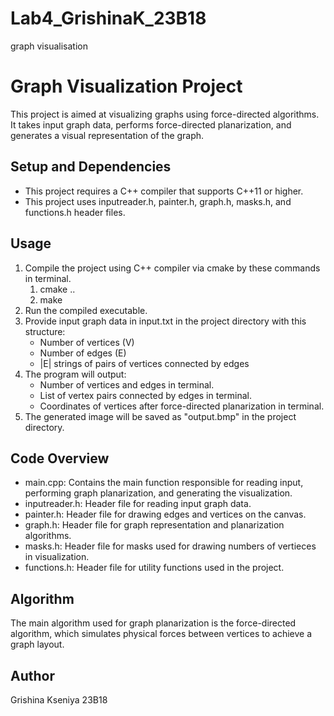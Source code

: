 # Lab4_GrishinaK_23B18
graph visualisation

# Graph Visualization Project

This project is aimed at visualizing graphs using force-directed algorithms. It takes input graph data, performs force-directed planarization, and generates a visual representation of the graph.

## Setup and Dependencies

- This project requires a C++ compiler that supports C++11 or higher.
- This project uses inputreader.h, painter.h, graph.h, masks.h, and functions.h header files.

## Usage

1. Compile the project using C++ compiler via cmake by these commands in terminal.
    1) cmake ..
    2) make 
2. Run the compiled executable.
3. Provide input graph data in input.txt in the project directory with this structure:
   - Number of vertices (V)
   - Number of edges (E)
   - |E| strings of pairs of vertices connected by edges
4. The program will output:
   - Number of vertices and edges in terminal.
   - List of vertex pairs connected by edges in terminal.
   - Coordinates of vertices after force-directed planarization in terminal.
5. The generated image will be saved as "output.bmp" in the project directory.

## Code Overview

- main.cpp: Contains the main function responsible for reading input, performing graph planarization, and generating the visualization.
- inputreader.h: Header file for reading input graph data.
- painter.h: Header file for drawing edges and vertices on the canvas.
- graph.h: Header file for graph representation and planarization algorithms.
- masks.h: Header file for masks used for drawing numbers of vertieces in visualization.
- functions.h: Header file for utility functions used in the project.

## Algorithm

The main algorithm used for graph planarization is the force-directed algorithm, which simulates physical forces between vertices to achieve a graph layout.

## Author

Grishina Kseniya 23B18